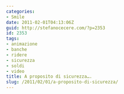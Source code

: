```yaml
---
categories:
- Smile
date: 2011-02-01T04:13:06Z
guid: http://stefanocecere.com/?p=2353
id: 2353
tags:
- animazione
- banche
- ridere
- sicurezza
- soldi
- video
title: A proposito di sicurezza….
slug: /2011/02/01/a-proposito-di-sicurezza/
---
```


